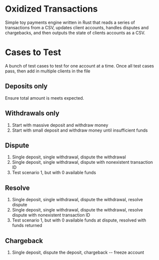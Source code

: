 # Oxidized Transactions
Simple toy payments engine written in Rust that reads a series of transactions
from a CSV, updates client accounts, handles disputes and chargebacks, and then outputs the
state of clients accounts as a CSV.

# Cases to Test
A bunch of test cases to test for one account at a time.
Once all test cases pass, then add in multiple clients in the file

## Deposits only
Ensure total amount is meets expected.

## Withdrawals only
1. Start with massive deposit and withdraw money
2. Start with small deposit and withdraw money until insufficient funds

## Dispute
1. Single deposit, single withdrawal, dispute the withdrawal
2. Single deposit, single withdrawal, dispute with nonexistent transaction ID
3. Test scenario 1, but with 0 available funds

## Resolve
1. Single deposit, single withdrawal, dispute the withdrawal, resolve dispute 
2. Single deposit, single withdrawal, dispute the withdrawal, resolve dispute with nonexistent transaction ID
3. Test scenario 1, but with 0 available funds at dispute, resolved with funds returned

## Chargeback
1. Single deposit, dispute the deposit, chargeback -- freeze account
